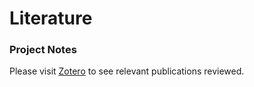 # Literature

### Project Notes
Please visit [Zotero](https://www.zotero.org/groups/2934532/ndc_lab/collections/JGEYKXU4) to see relevant publications reviewed.